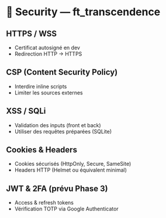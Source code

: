 # 🔐 Security — ft_transcendence

## HTTPS / WSS
- Certificat autosigné en dev
- Redirection HTTP → HTTPS

## CSP (Content Security Policy)
- Interdire inline scripts
- Limiter les sources externes

## XSS / SQLi
- Validation des inputs (front et back)
- Utiliser des requêtes préparées (SQLite)

## Cookies & Headers
- Cookies sécurisés (HttpOnly, Secure, SameSite)
- Headers HTTP (Helmet ou équivalent minimal)

## JWT & 2FA (prévu Phase 3)
- Access & refresh tokens
- Vérification TOTP via Google Authenticator
